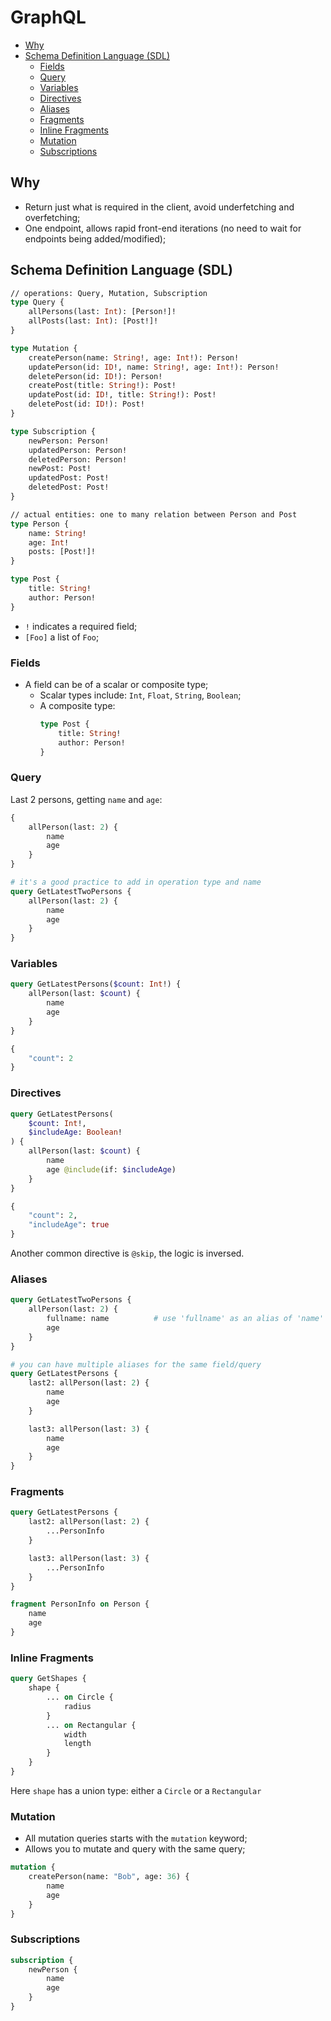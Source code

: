 GraphQL
==========

- [Why](#why)
- [Schema Definition Language (SDL)](#schema-definition-language-sdl)
  - [Fields](#fields)
  - [Query](#query)
  - [Variables](#variables)
  - [Directives](#directives)
  - [Aliases](#aliases)
  - [Fragments](#fragments)
  - [Inline Fragments](#inline-fragments)
  - [Mutation](#mutation)
  - [Subscriptions](#subscriptions)


## Why

* Return just what is required in the client, avoid underfetching and overfetching;
* One endpoint, allows rapid front-end iterations (no need to wait for endpoints being added/modified);


## Schema Definition Language (SDL)

```graphql
// operations: Query, Mutation, Subscription
type Query {
    allPersons(last: Int): [Person!]!
    allPosts(last: Int): [Post!]!
}

type Mutation {
    createPerson(name: String!, age: Int!): Person!
    updatePerson(id: ID!, name: String!, age: Int!): Person!
    deletePerson(id: ID!): Person!
    createPost(title: String!): Post!
    updatePost(id: ID!, title: String!): Post!
    deletePost(id: ID!): Post!
}

type Subscription {
    newPerson: Person!
    updatedPerson: Person!
    deletedPerson: Person!
    newPost: Post!
    updatedPost: Post!
    deletedPost: Post!
}

// actual entities: one to many relation between Person and Post
type Person {
    name: String!
    age: Int!
    posts: [Post!]!
}

type Post {
    title: String!
    author: Person!
}
```

* `!` indicates a required field;
* `[Foo]` a list of `Foo`;

### Fields

* A field can be of a scalar or composite type;
    * Scalar types include: `Int`, `Float`, `String`, `Boolean`;
    * A composite type:
        ```graphql
        type Post {
            title: String!
            author: Person!
        }
        ```

### Query

Last 2 persons, getting `name` and `age`:

```graphql
{
    allPerson(last: 2) {
        name
        age
    }
}

# it's a good practice to add in operation type and name
query GetLatestTwoPersons {
    allPerson(last: 2) {
        name
        age
    }
}
```

### Variables

```graphql
query GetLatestPersons($count: Int!) {
    allPerson(last: $count) {
        name
        age
    }
}
```

```graphql
{
    "count": 2
}
```

### Directives

```graphql
query GetLatestPersons(
    $count: Int!,
    $includeAge: Boolean!
) {
    allPerson(last: $count) {
        name
        age @include(if: $includeAge)
    }
}
```

```graphql
{
    "count": 2,
    "includeAge": true
}
```

Another common directive is `@skip`, the logic is inversed.

### Aliases

```graphql
query GetLatestTwoPersons {
    allPerson(last: 2) {
        fullname: name          # use 'fullname' as an alias of 'name'
        age
    }
}

# you can have multiple aliases for the same field/query
query GetLatestPersons {
    last2: allPerson(last: 2) {
        name
        age
    }

    last3: allPerson(last: 3) {
        name
        age
    }
}
```

### Fragments

```graphql
query GetLatestPersons {
    last2: allPerson(last: 2) {
        ...PersonInfo
    }

    last3: allPerson(last: 3) {
        ...PersonInfo
    }
}

fragment PersonInfo on Person {
    name
    age
}
```

### Inline Fragments

```graphql
query GetShapes {
    shape {
        ... on Circle {
            radius
        }
        ... on Rectangular {
            width
            length
        }
    }
}
```

Here `shape` has a union type: either a `Circle` or a `Rectangular`


### Mutation

* All mutation queries starts with the `mutation` keyword;
* Allows you to mutate and query with the same query;

```graphql
mutation {
    createPerson(name: "Bob", age: 36) {
        name
        age
    }
}
```

### Subscriptions

```graphql
subscription {
    newPerson {
        name
        age
    }
}
```
